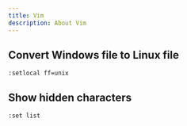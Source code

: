 ```yaml
---
title: Vim
description: About Vim
---
```


## Convert Windows file to Linux file

```vi
:setlocal ff=unix
```

## Show hidden characters

```vi
:set list
```


